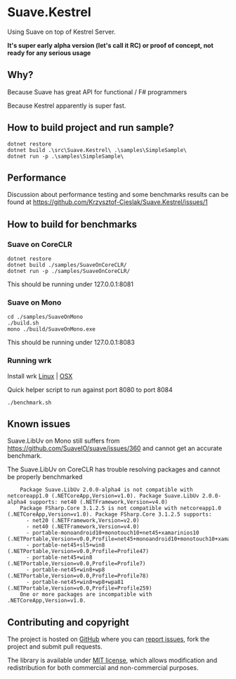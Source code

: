 # Suave.Kestrel

Using Suave on top of Kestrel Server.

**It's super early alpha version (let's call it RC) or proof of concept, not ready for any serious usage**

## Why?

Because Suave has great API for functional / F# programmers

Because Kestrel apparently is super fast.

## How to build project and run sample?

```
dotnet restore
dotnet build .\src\Suave.Kestrel\ .\samples\SimpleSample\
dotnet run -p .\samples\SimpleSample\
```

## Performance

Discussion about performance testing and some benchmarks results can be found at https://github.com/Krzysztof-Cieslak/Suave.Kestrel/issues/1

## How to build for benchmarks

### Suave on CoreCLR

```
dotnet restore
dotnet build ./samples/SuaveOnCoreCLR/
dotnet run -p ./samples/SuaveOnCoreCLR/
```
This should be running under 127.0.0.1:8081

### Suave on Mono

```
cd ./samples/SuaveOnMono
./build.sh 
mono ./build/SuaveOnMono.exe
```

This should be running under 127.0.0.1:8083

### Running wrk
Install wrk [Linux](https://github.com/wg/wrk/wiki/Installing-Wrk-on-Linux) | [OSX](https://github.com/wg/wrk/wiki/Installing-wrk-on-OSX)

Quick helper script to run against port 8080 to port 8084  

```
./benchmark.sh
```


## Known issues

Suave.LibUv on Mono still suffers from https://github.com/SuaveIO/suave/issues/360 and cannot get an accurate benchmark.

The Suave.LibUv on CoreCLR has trouble resolving packages and cannot be properly benchmarked

```
    Package Suave.LibUv 2.0.0-alpha4 is not compatible with netcoreapp1.0 (.NETCoreApp,Version=v1.0). Package Suave.LibUv 2.0.0-alpha4 supports: net40 (.NETFramework,Version=v4.0)
    Package FSharp.Core 3.1.2.5 is not compatible with netcoreapp1.0 (.NETCoreApp,Version=v1.0). Package FSharp.Core 3.1.2.5 supports:
      - net20 (.NETFramework,Version=v2.0)
      - net40 (.NETFramework,Version=v4.0)
      - portable-monoandroid10+monotouch10+net45+xamarinios10 (.NETPortable,Version=v0.0,Profile=net45+monoandroid10+monotouch10+xamarinios10)
      - portable-net45+sl5+win8 (.NETPortable,Version=v0.0,Profile=Profile47)
      - portable-net45+win8 (.NETPortable,Version=v0.0,Profile=Profile7)
      - portable-net45+win8+wp8 (.NETPortable,Version=v0.0,Profile=Profile78)
      - portable-net45+win8+wp8+wpa81 (.NETPortable,Version=v0.0,Profile=Profile259)
    One or more packages are incompatible with .NETCoreApp,Version=v1.0.

```


## Contributing and copyright

The project is hosted on [GitHub](https://github.com/Krzysztof-Cieslak/Suave.Kestrel) where you can [report issues](https://github.com/Krzysztof-Cieslak/Suave.Kestrel/issues), fork
the project and submit pull requests.

The library is available under [MIT license](https://github.com/Krzysztof-Cieslak/Suave.Kestrel/blob/master/LICENSE.md), which allows modification and
redistribution for both commercial and non-commercial purposes.
